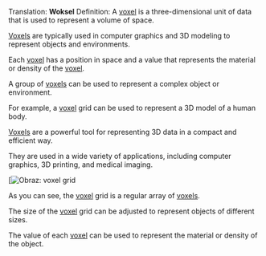 Translation: **Woksel**
Definition:
A [voxel](Notatki/Semestr%203/Język%20angielski%20-%20C1.1/Ćwiczenia/Portfolio/The%20Elder%20Scrolls/Words/Math/Objects/voxel.md) is a three-dimensional unit of data that is used to represent a volume of space.

[Voxels](Notatki/Semestr%203/Język%20angielski%20-%20C1.1/Ćwiczenia/Portfolio/The%20Elder%20Scrolls/Words/Math/Objects/voxel.md) are typically used in computer graphics and 3D modeling to represent objects and environments.

Each [voxel](Notatki/Semestr%203/Język%20angielski%20-%20C1.1/Ćwiczenia/Portfolio/The%20Elder%20Scrolls/Words/Math/Objects/voxel.md) has a position in space and a value that represents the material or density of the [voxel](Notatki/Semestr%203/Język%20angielski%20-%20C1.1/Ćwiczenia/Portfolio/The%20Elder%20Scrolls/Words/Math/Objects/voxel.md).

A group of [voxels](Notatki/Semestr%203/Język%20angielski%20-%20C1.1/Ćwiczenia/Portfolio/The%20Elder%20Scrolls/Words/Math/Objects/voxel.md) can be used to represent a complex object or environment.

For example, a [voxel](Notatki/Semestr%203/Język%20angielski%20-%20C1.1/Ćwiczenia/Portfolio/The%20Elder%20Scrolls/Words/Math/Objects/voxel.md) grid can be used to represent a 3D model of a human body.

[Voxels](Notatki/Semestr%203/Język%20angielski%20-%20C1.1/Ćwiczenia/Portfolio/The%20Elder%20Scrolls/Words/Math/Objects/voxel.md) are a powerful tool for representing 3D data in a compact and efficient way.

They are used in a wide variety of applications, including computer graphics, 3D printing, and medical imaging.

[![Obraz: voxel grid](https://encrypted-tbn1.gstatic.com/images?q=tbn:ANd9GcQhRc_ktn1QdasBkL3BASaxgKfdIVMigKHBfyKC0tCgVecp0uI0Gng5JnpDoNB8)

As you can see, the [voxel](Notatki/Semestr%203/Język%20angielski%20-%20C1.1/Ćwiczenia/Portfolio/The%20Elder%20Scrolls/Words/Math/Objects/voxel.md) grid is a regular array of [voxels](Notatki/Semestr%203/Język%20angielski%20-%20C1.1/Ćwiczenia/Portfolio/The%20Elder%20Scrolls/Words/Math/Objects/voxel.md).

The size of the [voxel](Notatki/Semestr%203/Język%20angielski%20-%20C1.1/Ćwiczenia/Portfolio/The%20Elder%20Scrolls/Words/Math/Objects/voxel.md) grid can be adjusted to represent objects of different sizes.

The value of each [voxel](Notatki/Semestr%203/Język%20angielski%20-%20C1.1/Ćwiczenia/Portfolio/The%20Elder%20Scrolls/Words/Math/Objects/voxel.md) can be used to represent the material or density of the object.